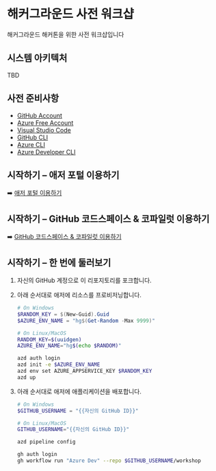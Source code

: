 # 해커그라운드 사전 워크샵

해커그라운드 해커톤을 위한 사전 워크샵입니다

## 시스템 아키텍처

TBD

## 사전 준비사항

- [GitHub Account](https://github.com/signup)
- [Azure Free Account](https://azure.microsoft.com/free?WT.mc_id=dotnet-91712-juyoo)
- [Visual Studio Code](https://code.visualstudio.com/?WT.mc_id=dotnet-91712-juyoo)
- [GitHub CLI](https://cli.github.com)
- [Azure CLI](https://learn.microsoft.com/cli/azure/what-is-azure-cli?WT.mc_id=dotnet-91712-juyoo)
- [Azure Developer CLI](https://learn.microsoft.com/azure/developer/azure-developer-cli/overview?WT.mc_id=dotnet-91712-juyoo)

## 시작하기 &ndash; 애저 포털 이용하기

➡️ [애저 포털 이용하기](./docs/session01.md)

## 시작하기 &ndash; GitHub 코드스페이스 & 코파일럿 이용하기

➡️ [GitHub 코드스페이스 & 코파일럿 이용하기](./docs/session01.md)

## 시작하기 &ndash; 한 번에 둘러보기

1. 자신의 GitHub 계정으로 이 리포지토리를 포크합니다.
1. 아래 순서대로 애저에 리소스를 프로비저닝합니다.

    ```powershell
    # On Windows
    $RANDOM_KEY = $(New-Guid).Guid
    $AZURE_ENV_NAME = "hg$(Get-Random -Max 9999)"
    ```

    ```bash
    # On Linux/MacOS
    RANDOM_KEY=$(uuidgen)
    AZURE_ENV_NAME="hg$(echo $RANDOM)"
    ```

    ```bash
    azd auth login
    azd init -e $AZURE_ENV_NAME
    azd env set AZURE_APPSERVICE_KEY $RANDOM_KEY
    azd up
    ```

1. 아래 순서대로 애저에 애플리케이션을 배포합니다.

    ```powershell
    # On Windows
    $GITHUB_USERNAME = "{{자신의 GitHub ID}}"
    ```

    ```bash
    # On Linux/MacOS
    GITHUB_USERNAME="{{자신의 GitHub ID}}"
    ```

    ```bash
    azd pipeline config

    gh auth login
    gh workflow run "Azure Dev" --repo $GITHUB_USERNAME/workshop
    ```
